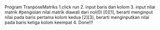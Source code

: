 Program TranposeMatriks
1.click run
2. input baris dan kolom
3. input nilai matrik
   #pengisian nilai matrik diawali dari nol(0)
   [0][1], berarti menginput nilai pada baris pertama kolom kedua
   [2][3], berarti menginputkan nilai pada baris ketiga kolom keempat
4. Done!!!
   
